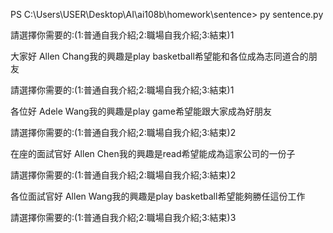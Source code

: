 PS C:\Users\USER\Desktop\AI\ai108b\homework\sentence> py sentence.py

請選擇你需要的:(1:普通自我介紹;2:職場自我介紹;3:結束)1

大家好 Allen Chang我的興趣是play basketball希望能和各位成為志同道合的朋友

請選擇你需要的:(1:普通自我介紹;2:職場自我介紹;3:結束)1

各位好 Adele Wang我的興趣是play game希望能跟大家成為好朋友

請選擇你需要的:(1:普通自我介紹;2:職場自我介紹;3:結束)2

在座的面試官好 Allen Chen我的興趣是read希望能成為這家公司的一份子

請選擇你需要的:(1:普通自我介紹;2:職場自我介紹;3:結束)2

各位面試官好 Allen Wang我的興趣是play basketball希望能夠勝任這份工作

請選擇你需要的:(1:普通自我介紹;2:職場自我介紹;3:結束)3
